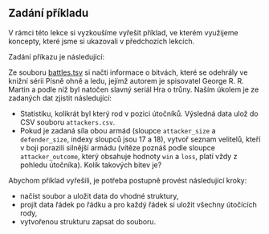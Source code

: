 ## Zadání příkladu

V rámci této lekce si vyzkoušíme vyřešit příklad, ve kterém využijeme koncepty, které jsme si ukazovali v předchozích lekcích.

Zadání příkazu je následující:

Ze souboru [battles.tsv](assets/battles.tsv) si načti informace o bitvách, které se odehrály ve knižní sérii Písně ohně a ledu, jejímž autorem je spisovatel George R. R. Martin a podle níž byl natočen slavný seriál Hra o trůny. Naším úkolem je ze zadaných dat zjistit následující:

- Statistiku, kolikrát byl který rod v pozici útočníků. Výsledná data ulož do CSV souboru `attackers.csv`.
- Pokud je zadaná síla obou armád (sloupce `attacker_size` a `defender_size`, indexy sloupců jsou 17 a 18), vytvoř seznam velitelů, kteří v boji porazili silnější armádu (vítěze poznáš podle sloupce `attacker_outcome`, který obsahuje hodnoty `win` a `loss`, platí vždy z pohledu útočníka). Kolik takových bitev je?

Abychom příklad vyřešili, je potřeba postupně provést následující kroky:

- načíst soubor a uložit data do vhodné struktury,
- projít data řádek po řádku a pro každý řádek si uložit všechny útočících rody,
- vytvořenou strukturu zapsat do souboru.
